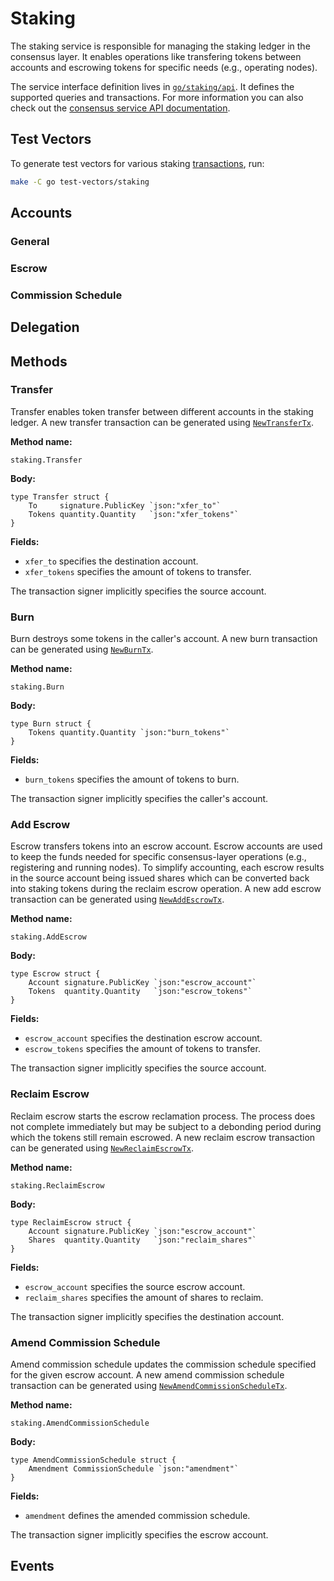 # Staking

The staking service is responsible for managing the staking ledger in the
consensus layer. It enables operations like transfering tokens between accounts
and escrowing tokens for specific needs (e.g., operating nodes).

The service interface definition lives in [`go/staking/api`]. It defines the
supported queries and transactions. For more information you can also check out
the [consensus service API documentation].

<!-- markdownlint-disable line-length -->
[`go/staking/api`]: ../../go/staking/api
[consensus service API documentation]: https://pkg.go.dev/github.com/oasisprotocol/oasis-core/go/staking/api?tab=doc
<!-- markdownlint-enable line-length -->

## Test Vectors

To generate test vectors for various staking [transactions], run:

```bash
make -C go test-vectors/staking
```

[transactions]: transactions.md

## Accounts

### General

### Escrow

### Commission Schedule

## Delegation

## Methods

### Transfer

Transfer enables token transfer between different accounts in the staking
ledger. A new transfer transaction can be generated using [`NewTransferTx`].

**Method name:**

```
staking.Transfer
```

**Body:**

```golang
type Transfer struct {
    To     signature.PublicKey `json:"xfer_to"`
    Tokens quantity.Quantity   `json:"xfer_tokens"`
}
```

**Fields:**

* `xfer_to` specifies the destination account.
* `xfer_tokens` specifies the amount of tokens to transfer.

The transaction signer implicitly specifies the source account.

<!-- markdownlint-disable line-length -->
[`NewTransferTx`]: https://pkg.go.dev/github.com/oasisprotocol/oasis-core/go/staking/api?tab=doc#NewTransferTx
<!-- markdownlint-enable line-length -->

### Burn

Burn destroys some tokens in the caller's account. A new burn transaction can be
generated using [`NewBurnTx`].

**Method name:**

```
staking.Burn
```

**Body:**

```golang
type Burn struct {
    Tokens quantity.Quantity `json:"burn_tokens"`
}
```

**Fields:**

* `burn_tokens` specifies the amount of tokens to burn.

The transaction signer implicitly specifies the caller's account.

<!-- markdownlint-disable line-length -->
[`NewBurnTx`]: https://pkg.go.dev/github.com/oasisprotocol/oasis-core/go/staking/api?tab=doc#NewBurnTx
<!-- markdownlint-enable line-length -->

### Add Escrow

Escrow transfers tokens into an escrow account. Escrow accounts are used to keep
the funds needed for specific consensus-layer operations (e.g., registering and
running nodes). To simplify accounting, each escrow results in the source
account being issued shares which can be converted back into staking tokens
during the reclaim escrow operation. A new add escrow transaction can be
generated using [`NewAddEscrowTx`].

**Method name:**

```
staking.AddEscrow
```

**Body:**

```golang
type Escrow struct {
    Account signature.PublicKey `json:"escrow_account"`
    Tokens  quantity.Quantity   `json:"escrow_tokens"`
}
```

**Fields:**

* `escrow_account` specifies the destination escrow account.
* `escrow_tokens` specifies the amount of tokens to transfer.

The transaction signer implicitly specifies the source account.

<!-- markdownlint-disable line-length -->
[`NewAddEscrowTx`]: https://pkg.go.dev/github.com/oasisprotocol/oasis-core/go/staking/api?tab=doc#NewAddEscrowTx
<!-- markdownlint-enable line-length -->

### Reclaim Escrow

Reclaim escrow starts the escrow reclamation process. The process does not
complete immediately but may be subject to a debonding period during which the
tokens still remain escrowed. A new reclaim escrow transaction can be generated
using [`NewReclaimEscrowTx`].

**Method name:**

```
staking.ReclaimEscrow
```

**Body:**

```golang
type ReclaimEscrow struct {
    Account signature.PublicKey `json:"escrow_account"`
    Shares  quantity.Quantity   `json:"reclaim_shares"`
}
```

**Fields:**

* `escrow_account` specifies the source escrow account.
* `reclaim_shares` specifies the amount of shares to reclaim.

The transaction signer implicitly specifies the destination account.

<!-- markdownlint-disable line-length -->
[`NewReclaimEscrowTx`]: https://pkg.go.dev/github.com/oasisprotocol/oasis-core/go/staking/api?tab=doc#NewReclaimEscrowTx
<!-- markdownlint-enable line-length -->

### Amend Commission Schedule

Amend commission schedule updates the commission schedule specified for the
given escrow account. A new amend commission schedule transaction can be
generated using [`NewAmendCommissionScheduleTx`].

**Method name:**

```
staking.AmendCommissionSchedule
```

**Body:**

```golang
type AmendCommissionSchedule struct {
    Amendment CommissionSchedule `json:"amendment"`
}
```

**Fields:**

* `amendment` defines the amended commission schedule.

The transaction signer implicitly specifies the escrow account.

<!-- markdownlint-disable line-length -->
[`NewAmendCommissionScheduleTx`]: https://pkg.go.dev/github.com/oasisprotocol/oasis-core/go/staking/api?tab=doc#NewAmendCommissionScheduleTx
<!-- markdownlint-enable line-length -->

## Events
